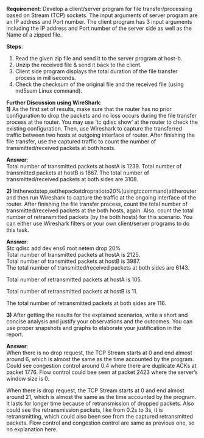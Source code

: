 **Requirement**: Develop a client/server program for file transfer/processing based on Stream (TCP) sockets. The input arguments of server program are an IP address and Port number. The client program has 3 input arguments including the IP address and Port number of the server side as well as the Name of a zipped file.

**Steps**:
1) Read the given zip file and send it to the server program at host-b.
2) Unzip the received file & send it back to the client.
3) Client side program displays the total duration of the file transfer process in milliseconds.
4) Check the checksum of the original file and the received file (using md5sum Linux command).  


**Further Discussion using WireShark**:   
**1)** As the first set of results, make sure that the router has no prior configuration to drop the packets and no loss occurs during the file transfer process at the router. You may use ‘tc qdisc show’ at the router to check the existing configuration. Then, use Wireshark to capture the transferred traffic between two hosts at outgoing interface of router. After finishing the file transfer, use the captured traffic to count the number of transmitted/received packets at both hosts.  

**Answer**:  
Total number of transmitted packets at hostA is 1239.
Total number of transmitted packets at hostB is 1867.
The total number of transmitted/received packets at both sides are 3108.  

**2)** Inthenextstep,setthepacketdropratioto20%(usingtccommand)attherouter and then run Wireshark to capture the traffic at the ongoing interface of the router. After finishing the file transfer process, count the total number of transmitted/received packets at the both hosts, again. Also, count the total number of retransmitted packets (by the both hosts) for this scenario. You can either use Wireshark filters or your own client/server programs to do this task.  

**Answer**:  
$tc qdisc add dev ens6 root netem drop 20%  
Total number of transmitted packets at hostA is 2125.  
Total number of transmitted packets at hostB is 3987.  
The total number of transmitted/received packets at both sides are 6143.  

Total number of retransmitted packets at hostA is 105.

Total number of retransmitted packets at hostB is 11.  

The total number of retransmitted packets at both sides are 116.

**3)** After getting the results for the explained scenarios, write a short and concise analysis and justify your observations and the outcomes. You can use proper snapshots and graphs to elaborate your justification in the report.  

**Answer**:  
When there is no drop request, the TCP Stream starts at 0 and end almost around 6, which is almost the same as the time accounted by the program. Could see congestion control around 0.4 where there are duplicate ACKs at packet 1776. Flow control could bee seen at packet 2423 where the server’s window size is 0.  

When there is drop request, the TCP Stream starts at 0 and end almost around 21, which is almost the same as the time accounted by the program. It lasts for longer time because of retransmission of dropped packets. Also could see the retransmission packets, like from 0.2s to 3s, it is retransmitting, which could also been see from the captured retransmitted packets. Flow control and congestion control are same as previous one, so no explanation here.


